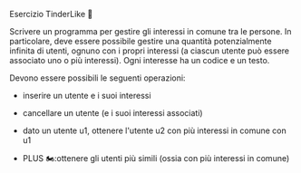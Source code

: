 Esercizio TinderLike 🛵

Scrivere un programma per gestire gli interessi in comune tra le persone. 
In particolare, deve essere possibile gestire una quantità potenzialmente 
infinita di utenti, ognuno con i propri interessi (a ciascun utente può essere
 associato uno o più interessi). 
Ogni interesse ha un codice e un testo. 

Devono essere possibili le seguenti operazioni:
- inserire un utente e i suoi interessi
- cancellare un utente (e i suoi interessi associati)
- dato un utente u1, ottenere l'utente u2 con più interessi in comune con u1

- PLUS 🏍:ottenere gli utenti più simili (ossia con più interessi in comune) 

